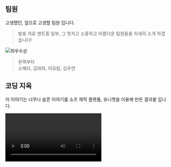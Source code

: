 
## 팀원

고생했던, 앞으로 고생할 팀원 입니다.

> 발표 자료 멘트중 일부, 그 멋지고 소중하고 아름다운 팀원들을 자세히 소개 하겠습니다!

![최우수상](/Pasted%20image%2020250409151628.png)

> 왼쪽부터   
> 소혜리, 김태희, 이유림, 김우연

## 코딩 지옥

이 이야기는 너무나 슬픈 이야기를 쇼츠 제작 플랫폼, 유니캣을 이용해 만든 결과물 입니다.

![코딩지옥](/coding-hell.mp4)